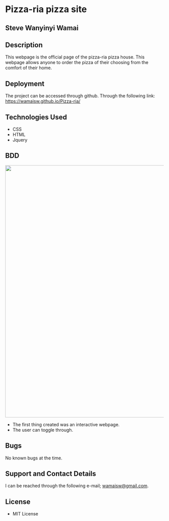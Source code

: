 # Pizza-ria pizza site

## Steve Wanyinyi Wamai

## Description
This webpage is the official page of the pizza-ria pizza house.
This webpage allows anyone to order the pizza of their choosing from
the comfort of their home.

## Deployment
The project can be accessed through github.
Through the following link: https://wamaisw.github.io/Pizza-ria/

## Technologies Used

- CSS
- HTML
- Jquery

## BDD

<img src="" height="800" width="600">

- The first thing created was an interactive webpage.
- The user can toggle through.

## Bugs
No known bugs at the time.

## Support and Contact Details

 I can be reached through the following e-mail; wamaisw@gmail.com.

## License

 - MIT License